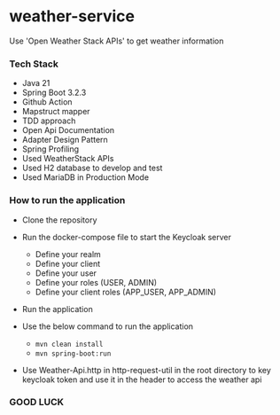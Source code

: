 # weather-service
Use 'Open Weather Stack APIs' to get weather information

### Tech Stack
* Java 21
* Spring Boot 3.2.3
* Github Action
* Mapstruct mapper
* TDD approach
* Open Api Documentation
* Adapter Design Pattern
* Spring Profiling
* Used WeatherStack APIs
* Used H2 database to develop and test
* Used MariaDB in Production Mode


### How to run the application
* Clone the repository
* Run the docker-compose file to start the Keycloak server
  * Define your realm
  * Define your client
  * Define your user
  * Define your roles (USER, ADMIN)
  * Define your client roles (APP_USER, APP_ADMIN)

* Run the application
* Use the below command to run the application
  * `mvn clean install`
  * `mvn spring-boot:run`

* Use Weather-Api.http in http-request-util in the root directory to key keycloak token and use it in the header to access the weather api


### GOOD LUCK
